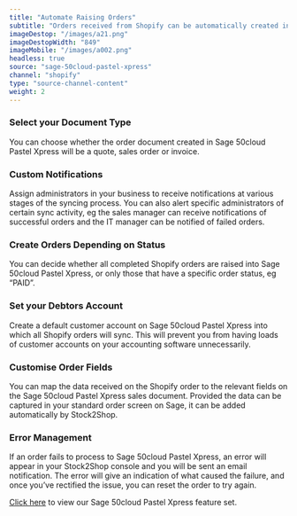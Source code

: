 ```yaml
---
title: "Automate Raising Orders"
subtitle: "Orders received from Shopify can be automatically created in Sage 50cloud Pastel Xpress."
imageDestop: "/images/a21.png"
imageDestopWidth: "849"
imageMobile: "/images/a002.png"
headless: true
source: "sage-50cloud-pastel-xpress"
channel: "shopify"
type: "source-channel-content"
weight: 2
---
```


### Select your Document Type
You can choose whether the order document created in Sage 50cloud Pastel Xpress will be a quote, sales order or invoice.

### Custom Notifications
Assign administrators in your business to receive notifications at various stages of the syncing process. You can also alert specific administrators of certain sync activity, eg the sales manager can receive notifications of successful orders and the IT manager can be notified of failed orders.

### Create Orders Depending on Status
You can decide whether all completed Shopify orders are raised into Sage 50cloud Pastel Xpress, or only those that have a specific order status, eg “PAID”.

### Set your Debtors Account
Create a default customer account on Sage 50cloud Pastel Xpress into which all Shopify orders will sync. This will prevent you from having loads of customer accounts on your accounting software unnecessarily.

### Customise Order Fields
You can map the data received on the Shopify order to the relevant fields on the Sage 50cloud Pastel Xpress sales document. Provided the data can be captured in your standard order screen on Sage, it can be added automatically by Stock2Shop.

### Error Management
If an order fails to process to Sage 50cloud Pastel Xpress, an error will appear in your Stock2Shop console and you will be sent an email notification. The error will give an indication of what caused the failure, and once you’ve rectified the issue, you can reset the order to try again.

[Click here](/help/features/sage-50cloud-pastel-xpress/ "Sage 50cloud Pastel Xpress Features") to view our Sage 50cloud Pastel Xpress feature set.
